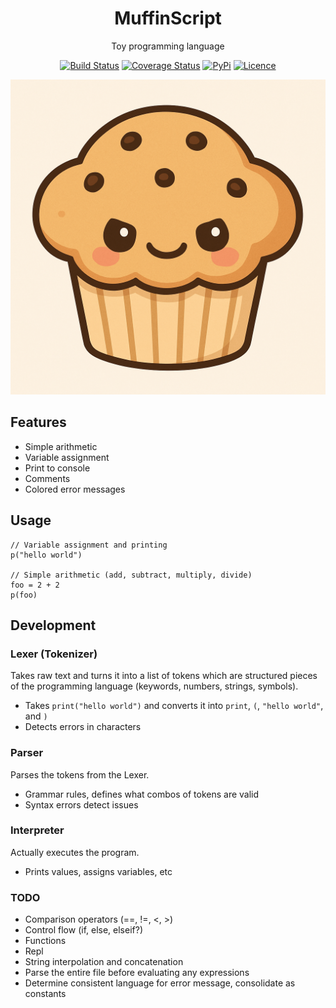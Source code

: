 <div align="center">

# MuffinScript

Toy programming language

[![Build Status](https://github.com/justintime50/muffinscript/workflows/build/badge.svg)](https://github.com/justintime50/muffinscript/actions)
[![Coverage Status](https://coveralls.io/repos/github/justintime50/muffinscript/badge.svg?branch=main)](https://coveralls.io/github/justintime50/muffinscript?branch=main)
[![PyPi](https://img.shields.io/pypi/v/muffinscript)](https://pypi.org/project/muffinscript)
[![Licence](https://img.shields.io/github/license/justintime50/muffinscript)](LICENSE)

<img src="https://raw.githubusercontent.com/justintime50/assets/main/src/muffinscript/showcase.png" alt="Showcase">

</div>

## Features

- Simple arithmetic
- Variable assignment
- Print to console
- Comments
- Colored error messages

## Usage

```ms
// Variable assignment and printing
p("hello world")

// Simple arithmetic (add, subtract, multiply, divide)
foo = 2 + 2
p(foo)
```

## Development

### Lexer (Tokenizer)

Takes raw text and turns it into a list of tokens which are structured pieces of the programming language (keywords, numbers, strings, symbols).

- Takes `print("hello world")` and converts it into `print`, `(`, `"hello world"`, and `)`
- Detects errors in characters

### Parser

Parses the tokens from the Lexer.

- Grammar rules, defines what combos of tokens are valid
- Syntax errors detect issues

### Interpreter

Actually executes the program.

- Prints values, assigns variables, etc

### TODO

- Comparison operators (==, !=, <, >)
- Control flow (if, else, elseif?)
- Functions
- Repl
- String interpolation and concatenation
- Parse the entire file before evaluating any expressions
- Determine consistent language for error message, consolidate as constants
